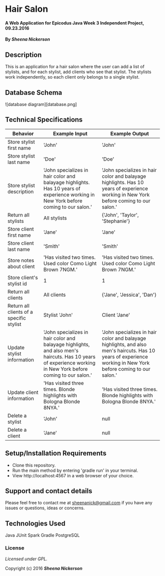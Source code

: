# Hair Salon

#### A Web Application for Epicodus Java Week 3 Independent Project, 09.23.2016

#### By _**Sheena Nickerson**_

## Description

This is an application for a hair salon where the user can add a list of stylists, and for each stylist, add clients who see that stylist. The stylists work independently, so each client only belongs to a single stylist.

## Database Schema

![database diagram][database.png]

## Technical Specifications

| Behavior                                 | Example Input                                                                                                                                                 | Example Output                                                                                                                                                |
|------------------------------------------|---------------------------------------------------------------------------------------------------------------------------------------------------------------|---------------------------------------------------------------------------------------------------------------------------------------------------------------|
| Store stylist first name                 | 'John'                                                                                                                                                        | 'John'                                                                                                                                                        |
| Store stylist last name                  | 'Doe'                                                                                                                                                         | 'Doe'                                                                                                                                                         |
| Store stylist description                | 'John specializes in hair color and balayage highlights. Has 10 years of experience working in New York before coming to our salon.'                          | 'John specializes in hair color and balayage highlights. Has 10 years of experience working in New York before coming to our salon.'                          |
| Return all stylists                      | All stylists                                                                                                                                                  | {'John', 'Taylor', 'Stephanie'}                                                                                                                               |
| Store client first name                  | 'Jane'                                                                                                                                                        | 'Jane'                                                                                                                                                        |
| Store client last name                   | 'Smith'                                                                                                                                                       | 'Smith'                                                                                                                                                       |
| Store notes about client                 | 'Has visited two times. Used color Como Light Brown 7NGM.'                                                                                                    | 'Has visited two times. Used color Como Light Brown 7NGM.'                                                                                                    |
| Store client's stylist id                | 1                                                                                                                                                             | 1                                                                                                                                                             |
| Return all clients                       | All clients                                                                                                                                                   | {'Jane', 'Jessica', 'Dan'}                                                                                                                                    |
| Return all clients of a specific stylist | Stylist 'John'                                                                                                                                                | Client 'Jane'                                                                                                                                                 |
| Update stylist information               | 'John specializes in hair color and balayage highlights, and also men's haircuts. Has 10 years of experience working in New York before coming to our salon.' | 'John specializes in hair color and balayage highlights, and also men's haircuts. Has 10 years of experience working in New York before coming to our salon.' |
| Update client information                | 'Has visited three times. Blonde highlights with Bologna Blonde 8NYA.'                                                                                        | 'Has visited three times. Blonde highlights with Bologna Blonde 8NYA.'                                                                                        |
| Delete a stylist                         | 'John'                                                                                                                                                        | null                                                                                                                                                          |
| Delete a client                          | 'Jane'                                                                                                                                                        | null                                                                                                                                                          |

## Setup/Installation Requirements

* Clone this repository.
* Run the main method by entering 'gradle run' in your terminal.
* View http://localhost:4567 in a web browser of your choice.

## Support and contact details

Please feel free to contact me at sheenanick@gmail.com if you have any issues or questions, ideas or concerns.

## Technologies Used

Java
JUnit
Spark
Gradle
PostgreSQL

### License

*Licensed under GPL.*

Copyright (c) 2016 **_Sheena Nickerson_**
